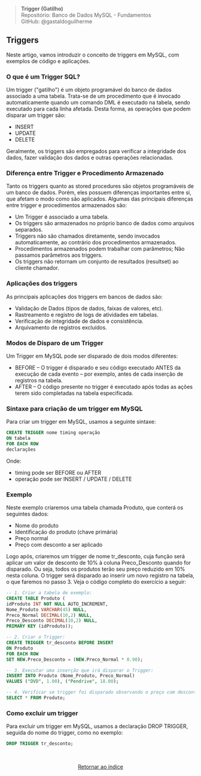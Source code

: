 > **Trigger (Gatilho)**     
> Repositório: Banco de Dados MySQL - Fundamentos  
> GitHub: @gastaldoguilherme
&nbsp;

## Triggers

Neste artigo, vamos introduzir o conceito de triggers em MySQL, com exemplos de código e aplicações.

### O que é um Trigger SQL?

Um trigger ("gatilho") é um objeto programável do banco de dados associado a uma tabela. Trata-se de um procedimento que é invocado automaticamente quando um comando DML é executado na tabela, sendo executado para cada linha afetada. Desta forma, as operações que podem disparar um trigger são:

- INSERT
- UPDATE
- DELETE

Geralmente, os triggers são empregados para verificar a integridade dos dados, fazer validação dos dados e outras operações relacionadas.

### Diferença entre Trigger e Procedimento Armazenado

Tanto os triggers quanto as stored procedures são objetos programáveis de um banco de dados. Porém, eles possuem diferenças importantes entre si, que afetam o modo como são aplicados. Algumas das principais diferenças entre trigger e procedimentos armazenados são:

- Um Trigger é associado a uma tabela.
- Os triggers são armazenados no próprio banco de dados como arquivos separados.
- Triggers não são chamados diretamente, sendo invocados automaticamente, ao contrário dos procedimentos armazenados.
- Procedimentos armazenados podem trabalhar com parâmetros; Não passamos parâmetros aos triggers.
- Os triggers não retornam um conjunto de resultados (resultset) ao cliente chamador.

### Aplicações dos triggers

As principais aplicações dos triggers em bancos de dados são:

- Validação de Dados (tipos de dados, faixas de valores, etc).
- Rastreamento e registro de logs de atividades em tabelas.
- Verificação de integridade de dados e consistência.
- Arquivamento de registros excluídos.

### Modos de Disparo de um Trigger

Um Trigger em MySQL pode ser disparado de dois modos diferentes:

- BEFORE – O trigger é disparado e seu código executado ANTES da execução de cada evento – por exemplo, antes de cada inserção de registros na tabela.
- AFTER – O código presente no trigger é executado após todas as ações terem sido completadas na tabela especificada.

### Sintaxe para criação de um trigger em MySQL

Para criar um trigger em MySQL, usamos a seguinte sintaxe:

```sql
CREATE TRIGGER nome timing operação
ON tabela
FOR EACH ROW
declarações
```

Onde:

- timing pode ser BEFORE ou AFTER
- operação pode ser INSERT / UPDATE / DELETE

### Exemplo

Neste exemplo criaremos uma tabela chamada Produto, que conterá os seguintes dados:

- Nome do produto
- Identificação do produto (chave primária)
- Preço normal
- Preço com desconto a ser aplicado

Logo após, criaremos um trigger de nome tr_desconto, cuja função será aplicar um valor de desconto de 10% à coluna Preco_Desconto quando for disparado. Ou seja, todos os produtos terão seu preço reduzido em 10% nesta coluna. O trigger será disparado ao inserir um novo registro na tabela, o que faremos no passo 3. Veja o código completo do exercício a seguir:

```sql
-- 1. Criar a tabela de exemplo:
CREATE TABLE Produto (
idProduto INT NOT NULL AUTO_INCREMENT,
Nome_Produto VARCHAR(45) NULL,
Preco_Normal DECIMAL(10,2) NULL,
Preco_Desconto DECIMAL(10,2) NULL,
PRIMARY KEY (idProduto));

-- 2. Criar o Trigger:
CREATE TRIGGER tr_desconto BEFORE INSERT
ON Produto
FOR EACH ROW
SET NEW.Preco_Desconto = (NEW.Preco_Normal * 0.90);

-- 3. Executar uma inserção que irá disparar o Trigger:
INSERT INTO Produto (Nome_Produto, Preco_Normal)
VALUES ("DVD", 1.00), ("Pendrive", 18.00);

-- 4. Verificar se trigger foi disparado observando o preço com desconto:
SELECT * FROM Produto;
```

### Como excluir um trigger

Para excluir um trigger em MySQL, usamos a declaração DROP TRIGGER, seguida do nome do trigger, como no exemplo:

```sql
DROP TRIGGER tr_desconto;
```


&nbsp;    

<div align="center">
   
[Retornar ao índice](/README.md)

</div>